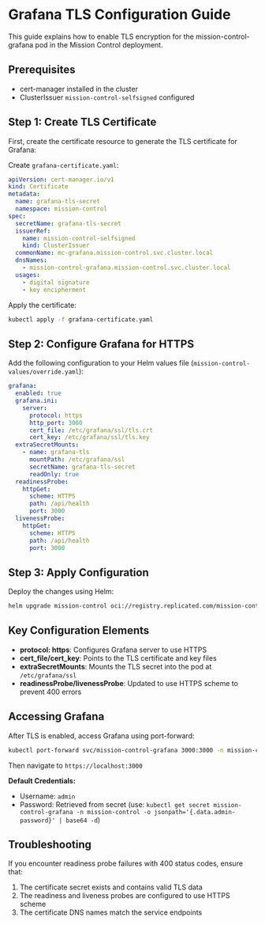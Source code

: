 # Grafana TLS Configuration Guide

This guide explains how to enable TLS encryption for the mission-control-grafana pod in the Mission Control deployment.

## Prerequisites

- cert-manager installed in the cluster
- ClusterIssuer `mission-control-selfsigned` configured

## Step 1: Create TLS Certificate

First, create the certificate resource to generate the TLS certificate for Grafana:

Create `grafana-certificate.yaml`:

```yaml
apiVersion: cert-manager.io/v1
kind: Certificate
metadata:
  name: grafana-tls-secret
  namespace: mission-control
spec:
  secretName: grafana-tls-secret  
  issuerRef:
    name: mission-control-selfsigned              
    kind: ClusterIssuer
  commonName: mc-grafana.mission-control.svc.cluster.local  
  dnsNames:
    - mission-control-grafana.mission-control.svc.cluster.local                  
  usages:
    - digital signature
    - key encipherment
```

Apply the certificate:
```bash
kubectl apply -f grafana-certificate.yaml
```

## Step 2: Configure Grafana for HTTPS

Add the following configuration to your Helm values file (`mission-control-values/override.yaml`):

```yaml
grafana:
  enabled: true
  grafana.ini:
    server:
      protocol: https
      http_port: 3000
      cert_file: /etc/grafana/ssl/tls.crt
      cert_key: /etc/grafana/ssl/tls.key
  extraSecretMounts:
    - name: grafana-tls
      mountPath: /etc/grafana/ssl
      secretName: grafana-tls-secret
      readOnly: true
  readinessProbe:
    httpGet:
      scheme: HTTPS
      path: /api/health
      port: 3000
  livenessProbe:
    httpGet:
      scheme: HTTPS
      path: /api/health
      port: 3000
```

## Step 3: Apply Configuration

Deploy the changes using Helm:

```bash
helm upgrade mission-control oci://registry.replicated.com/mission-control/mission-control -f ./mission-control-values/override.yaml -n mission-control
```

## Key Configuration Elements

- **protocol: https**: Configures Grafana server to use HTTPS
- **cert_file/cert_key**: Points to the TLS certificate and key files
- **extraSecretMounts**: Mounts the TLS secret into the pod at `/etc/grafana/ssl`
- **readinessProbe/livenessProbe**: Updated to use HTTPS scheme to prevent 400 errors

## Accessing Grafana

After TLS is enabled, access Grafana using port-forward:

```bash
kubectl port-forward svc/mission-control-grafana 3000:3000 -n mission-control
```

Then navigate to `https://localhost:3000`

**Default Credentials:**
- Username: `admin`
- Password: Retrieved from secret (use: `kubectl get secret mission-control-grafana -n mission-control -o jsonpath='{.data.admin-password}' | base64 -d`)

## Troubleshooting

If you encounter readiness probe failures with 400 status codes, ensure that:
1. The certificate secret exists and contains valid TLS data
2. The readiness and liveness probes are configured to use HTTPS scheme
3. The certificate DNS names match the service endpoints
